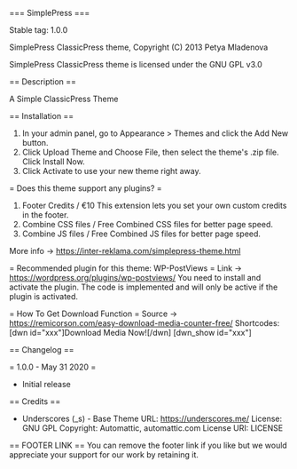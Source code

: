=== SimplePress ===

Stable tag: 1.0.0

SimplePress ClassicPress theme, Copyright (C) 2013 Petya Mladenova

SimplePress ClassicPress theme is licensed under the GNU GPL v3.0

== Description ==

A Simple ClassicPress Theme

== Installation ==
1. In your admin panel, go to Appearance > Themes and click the Add New button.
2. Click Upload Theme and Choose File, then select the theme's .zip file. Click Install Now.
3. Click Activate to use your new theme right away.

= Does this theme support any plugins? =
1. Footer Credits / €10
This extension lets you set your own custom credits in the footer.
2. Combine CSS files / Free
Combined CSS files for better page speed.
3. Combine JS files / Free
Combined JS files for better page speed.

More info -> https://inter-reklama.com/simplepress-theme.html

= Recommended plugin for this theme: WP-PostViews =
Link -> https://wordpress.org/plugins/wp-postviews/
You need to install and activate the plugin.
The code is implemented and will only be active if the plugin is activated.

= How To Get Download Function =
Source -> https://remicorson.com/easy-download-media-counter-free/
Shortcodes:
[dwn id="xxx"]Download Media Now![/dwn] 
[dwn_show id="xxx"]

== Changelog ==

= 1.0.0 - May 31 2020 =
* Initial release

== Credits ==
* Underscores (_s) - Base Theme
URL: https://underscores.me/
License: GNU GPL
Copyright: Automattic, automattic.com
License URI: LICENSE

== FOOTER LINK ==
You can remove the footer link if you like but we would appreciate your support for our work by retaining it.
